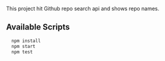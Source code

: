 This project hit Github repo search api and shows repo names.

## Available Scripts

```bash
  npm install
  npm start
  npm test
```
